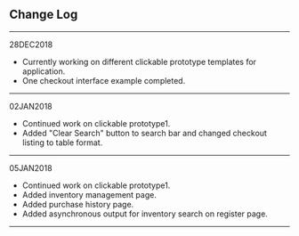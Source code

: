 Change Log
----------
----------
28DEC2018

* Currently working on different clickable prototype templates for application.
* One checkout interface example completed.

----------
02JAN2018

* Continued work on clickable prototype1.
* Added "Clear Search" button to search bar and changed checkout listing to table format. 

----------
05JAN2018

* Continued work on clickable prototype1.
* Added inventory management page.
* Added purchase history page.
* Added asynchronous output for inventory search on register page.

----------
